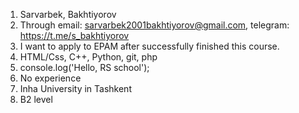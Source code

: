 1. Sarvarbek, Bakhtiyorov
2. Through email: sarvarbek2001bakhtiyorov@gmail.com, telegram: https://t.me/s_bakhtiyorov
3. I want to apply to EPAM after successfully finished this course. 
4. HTML/Css, C++, Python, git, php
5. console.log('Hello, RS school');
6. No experience
7. Inha University in Tashkent
8. B2 level